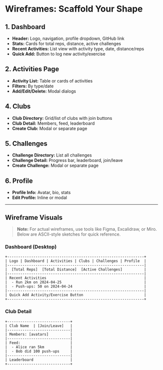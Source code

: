 # Wireframes: Scaffold Your Shape

## 1. Dashboard
- **Header:** Logo, navigation, profile dropdown, GitHub link
- **Stats:** Cards for total reps, distance, active challenges
- **Recent Activities:** List view with activity type, date, distance/reps
- **Quick Add:** Button to log new activity/exercise

## 2. Activities Page
- **Activity List:** Table or cards of activities
- **Filters:** By type/date
- **Add/Edit/Delete:** Modal dialogs

## 4. Clubs
- **Club Directory:** Grid/list of clubs with join buttons
- **Club Detail:** Members, feed, leaderboard
- **Create Club:** Modal or separate page

## 5. Challenges
- **Challenge Directory:** List all challenges
- **Challenge Detail:** Progress bar, leaderboard, join/leave
- **Create Challenge:** Modal or separate page

## 6. Profile
- **Profile Info:** Avatar, bio, stats
- **Edit Profile:** Inline or modal

---

## Wireframe Visuals

> **Note:** For actual wireframes, use tools like Figma, Excalidraw, or Miro. Below are ASCII-style sketches for quick reference.

### Dashboard (Desktop)

```
+---------------------------------------------------------------+
| Logo | Dashboard | Activities | Clubs | Challenges | Profile  |
|---------------------------------------------------------------|
|  [Total Reps]  [Total Distance]  [Active Challenges]          |
|---------------------------------------------------------------|
| Recent Activities                                             |
|  - Run 2km on 2024-04-25                                      |
|  - Push-ups: 50 on 2024-04-24                                 |
|---------------------------------------------------------------|
| Quick Add Activity/Exercise Button                            |
+---------------------------------------------------------------+
```

### Club Detail
```
+-----------------------------+
| Club Name  | [Join/Leave]   |
|-----------------------------|
| Members: [avatars]          |
|-----------------------------|
| Feed:                       |
|  - Alice ran 5km            |
|  - Bob did 100 push-ups     |
|-----------------------------|
| Leaderboard                 |
+-----------------------------+
```
